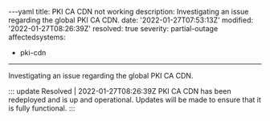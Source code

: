 ---yaml
title: PKI CA CDN not working
description: Investigating an issue regarding the global PKI CA CDN.
date: '2022-01-27T07:53:13Z'
modified: '2022-01-27T08:26:39Z'
resolved: true
severity: partial-outage
affectedsystems:
  - pki-cdn
---
Investigating an issue regarding the global PKI CA CDN.

::: update Resolved | 2022-01-27T08:26:39Z
PKI CA CDN has been redeployed and is up and operational. Updates will be made to ensure that it is fully functional.
:::

